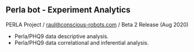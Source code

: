 ## Perla bot - Experiment Analytics
PERLA Project / raul@conscious-robots.com / Beta 2 Release (Aug 2020)

- Perla/PHQ9 data descriptive analysis.
- Perla/PHQ9 data correlational and inferential analysis.

